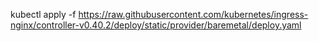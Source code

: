 kubectl apply -f https://raw.githubusercontent.com/kubernetes/ingress-nginx/controller-v0.40.2/deploy/static/provider/baremetal/deploy.yaml
